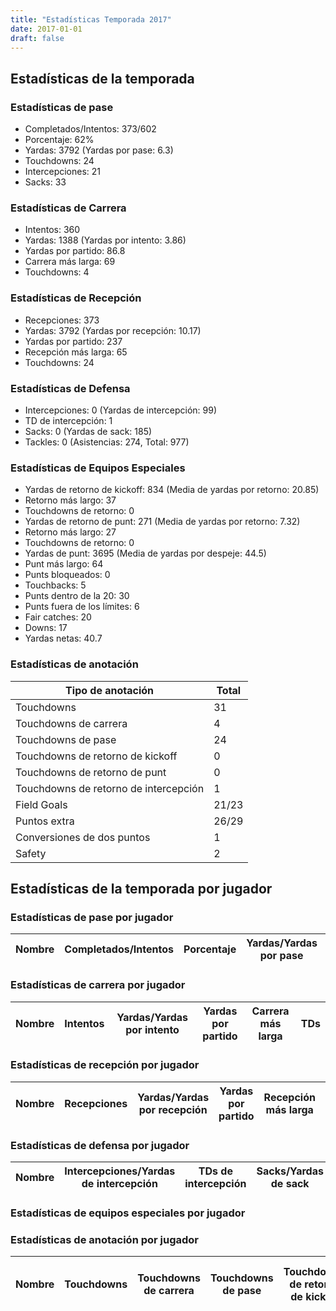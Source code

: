 ```yaml
---
title: "Estadísticas Temporada 2017"
date: 2017-01-01
draft: false
---
```


## Estadísticas de la temporada
### Estadísticas de pase
* Completados/Intentos: 373/602
* Porcentaje: 62%
* Yardas: 3792 (Yardas por pase: 6.3)
* Touchdowns: 24
* Intercepciones: 21
* Sacks: 33

### Estadísticas de Carrera
* Intentos: 360
* Yardas: 1388 (Yardas por intento: 3.86)
* Yardas por partido: 86.8
* Carrera más larga: 69
* Touchdowns: 4

### Estadísticas de Recepción
* Recepciones: 373
* Yardas: 3792 (Yardas por recepción: 10.17)
* Yardas por partido: 237
* Recepción más larga: 65
* Touchdowns: 24

### Estadísticas de Defensa
* Intercepciones: 0 (Yardas de intercepción: 99)
* TD de intercepción: 1
* Sacks: 0 (Yardas de sack: 185)
* Tackles: 0 (Asistencias: 274, Total: 977)

### Estadísticas de Equipos Especiales
* Yardas de retorno de kickoff: 834 (Media de yardas por retorno: 20.85)
* Retorno más largo: 37
* Touchdowns de retorno: 0
* Yardas de retorno de punt: 271 (Media de yardas por retorno: 7.32)
* Retorno más largo: 27
* Touchdowns de retorno: 0
* Yardas de punt: 3695 (Media de yardas por despeje: 44.5)
* Punt más largo: 64
* Punts bloqueados: 0
* Touchbacks: 5
* Punts dentro de la 20: 30
* Punts fuera de los límites: 6
* Fair catches: 20
* Downs: 17
* Yardas netas: 40.7

### Estadísticas de anotación
| Tipo de anotación | Total |
|-------------------|-------|
| Touchdowns | 31 |
| Touchdowns de carrera | 4 |
| Touchdowns de pase | 24 |
| Touchdowns de retorno de kickoff | 0 |
| Touchdowns de retorno de punt | 0 |
| Touchdowns de retorno de intercepción | 1 |
| Field Goals | 21/23 |
| Puntos extra | 26/29 |
| Conversiones de dos puntos | 1 |
| Safety | 2 |

## Estadísticas de la temporada por jugador
### Estadísticas de pase por jugador
| Nombre | Completados/Intentos | Porcentaje | Yardas/Yardas por pase | TDs | Intercepciones | Sacks |
|--------|----------------------|------------|------------------------|-----|----------------|-------|


### Estadísticas de carrera por jugador
| Nombre | Intentos | Yardas/Yardas por intento | Yardas por partido | Carrera más larga | TDs |
|--------|----------|--------------------------|--------------------|-------------------|-----|


### Estadísticas de recepción por jugador
| Nombre | Recepciones | Yardas/Yardas por recepción | Yardas por partido | Recepción más larga | TDs |
|--------|-------------|----------------------------|--------------------|---------------------|-----|


### Estadísticas de defensa por jugador
| Nombre | Intercepciones/Yardas de intercepción | TDs de intercepción | Sacks/Yardas de sack | Tackles/Asistencias/Total |
|--------|--------------------------------------|---------------------|-----------------------|--------------------------|


### Estadísticas de equipos especiales por jugador
<!-- Puedes agregar aquí tablas para KickoffReturn, PuntReturn, Punting, Kicking si lo necesitas -->

### Estadísticas de anotación por jugador
| Nombre | Touchdowns | Touchdowns de carrera | Touchdowns de pase | Touchdowns de retorno de kickoff | Touchdowns de retorno de punt | Touchdowns de retorno de intercepción | Field Goals | Puntos extra | Conversiones de dos puntos | Safety |
|--------|------------|----------------|---------------------|----------------------------------|-------------------------------|----------------------------------|------------|--------------|--------------------------|--------|
